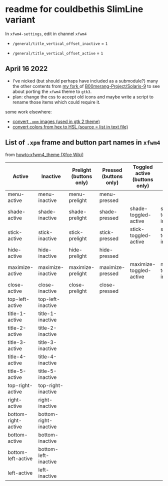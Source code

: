 # readme for couldbethis SlimLine variant

In `xfwm4-settings`, edit in channel `xfwm4`

 * `/general/title_vertical_offset_inactive` = `1`

 * `/general/title_vertical_offset_active` = `1`

##  April 16 2022

* I've nicked (but should perhaps have included as a submodule?) many the other contents from [my fork ](https://github.com/CouldBeThis/Solaris-9) of [B00merang-Project/Solaris-9](https://github.com/B00merang-Project/Solaris-9) to see about porting the `xfwm4` theme to `gtk3`.
* plan: change the css to accept old icons and maybe write a script to rename those items which could require it.

some work elsewhere:

* [convert `.xpm` images (used in gtk 2 theme)](https://gist.github.com/CouldBeThis/c521b87deaa7af7ff490475f8e8f3046)
* [convert colors from hex to HSL (source = list in text file)](https://gist.github.com/CouldBeThis/e3e6f168a00c92f1ca5dc22d87cbf694)





## List of  `.xpm` frame and button part names in `xfwm4`

from [howto:xfwm4_theme [Xfce Wiki]](https://wiki.xfce.org/howto/xfwm4_theme) 

| Active              | Inactive              | Prelight (buttons only) | Pressed (buttons only) | Toggled active (buttons only) | Toggled inactive (buttons only) | Toggled prelight (buttons only) | Toggled pressed (buttons only) |
| ------------------- | --------------------- | ----------------------- | ---------------------- | ----------------------------- | ------------------------------- | ------------------------------- | ------------------------------ |
| menu-active         | menu-inactive         | menu-prelight           | menu-pressed           |                               |                                 |                                 |                                |
| shade-active        | shade-inactive        | shade-prelight          | shade-pressed          | shade-toggled-active          | shade-toggled-inactive          | shade-toggled-prelight          | shade-toggled-pressed          |
| stick-active        | stick-inactive        | stick-prelight          | stick-pressed          | stick-toggled-active          | stick-toggled-inactive          | stick-toggled-prelight          | stick-toggled-pressed          |
| hide-active         | hide-inactive         | hide-prelight           | hide-pressed           |                               |                                 |                                 |                                |
| maximize-active     | maximize-inactive     | maximize-prelight       | maximize-pressed       | maximize-toggled-active       | maximize-toggled-inactive       | maximize-toggled-prelight       | maximize-toggled-pressed       |
| close-active        | close-inactive        | close-prelight          | close-pressed          |                               |                                 |                                 |                                |
| top-left-active     | top-left-inactive     |                         |                        |                               |                                 |                                 |                                |
| title-1-active      | title-1-inactive      |                         |                        |                               |                                 |                                 |                                |
| title-2-active      | title-2-inactive      |                         |                        |                               |                                 |                                 |                                |
| title-3-active      | title-3-inactive      |                         |                        |                               |                                 |                                 |                                |
| title-4-active      | title-4-inactive      |                         |                        |                               |                                 |                                 |                                |
| title-5-active      | title-5-inactive      |                         |                        |                               |                                 |                                 |                                |
| top-right-active    | top-right-inactive    |                         |                        |                               |                                 |                                 |                                |
| right-active        | right-inactive        |                         |                        |                               |                                 |                                 |                                |
| bottom-right-active | bottom-right-inactive |                         |                        |                               |                                 |                                 |                                |
| bottom-active       | bottom-inactive       |                         |                        |                               |                                 |                                 |                                |
| bottom-left-active  | bottom-left-inactive  |                         |                        |                               |                                 |                                 |                                |
| left-active         | left-inactive         |                         |                        |                               |                                 |                                 |                                |

























